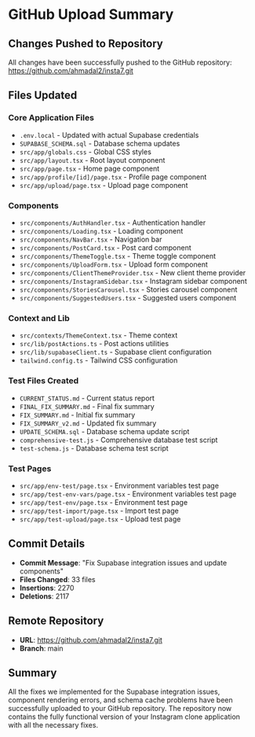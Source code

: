 # GitHub Upload Summary

## Changes Pushed to Repository

All changes have been successfully pushed to the GitHub repository: https://github.com/ahmadal2/insta7.git

## Files Updated

### Core Application Files
- `.env.local` - Updated with actual Supabase credentials
- `SUPABASE_SCHEMA.sql` - Database schema updates
- `src/app/globals.css` - Global CSS styles
- `src/app/layout.tsx` - Root layout component
- `src/app/page.tsx` - Home page component
- `src/app/profile/[id]/page.tsx` - Profile page component
- `src/app/upload/page.tsx` - Upload page component

### Components
- `src/components/AuthHandler.tsx` - Authentication handler
- `src/components/Loading.tsx` - Loading component
- `src/components/NavBar.tsx` - Navigation bar
- `src/components/PostCard.tsx` - Post card component
- `src/components/ThemeToggle.tsx` - Theme toggle component
- `src/components/UploadForm.tsx` - Upload form component
- `src/components/ClientThemeProvider.tsx` - New client theme provider
- `src/components/InstagramSidebar.tsx` - Instagram sidebar component
- `src/components/StoriesCarousel.tsx` - Stories carousel component
- `src/components/SuggestedUsers.tsx` - Suggested users component

### Context and Lib
- `src/contexts/ThemeContext.tsx` - Theme context
- `src/lib/postActions.ts` - Post actions utilities
- `src/lib/supabaseClient.ts` - Supabase client configuration
- `tailwind.config.ts` - Tailwind CSS configuration

### Test Files Created
- `CURRENT_STATUS.md` - Current status report
- `FINAL_FIX_SUMMARY.md` - Final fix summary
- `FIX_SUMMARY.md` - Initial fix summary
- `FIX_SUMMARY_v2.md` - Updated fix summary
- `UPDATE_SCHEMA.sql` - Database schema update script
- `comprehensive-test.js` - Comprehensive database test script
- `test-schema.js` - Database schema test script

### Test Pages
- `src/app/env-test/page.tsx` - Environment variables test page
- `src/app/test-env-vars/page.tsx` - Environment variables test page
- `src/app/test-env/page.tsx` - Environment test page
- `src/app/test-import/page.tsx` - Import test page
- `src/app/test-upload/page.tsx` - Upload test page

## Commit Details
- **Commit Message**: "Fix Supabase integration issues and update components"
- **Files Changed**: 33 files
- **Insertions**: 2270
- **Deletions**: 2117

## Remote Repository
- **URL**: https://github.com/ahmadal2/insta7.git
- **Branch**: main

## Summary
All the fixes we implemented for the Supabase integration issues, component rendering errors, and schema cache problems have been successfully uploaded to your GitHub repository. The repository now contains the fully functional version of your Instagram clone application with all the necessary fixes.